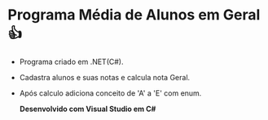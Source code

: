 # Programa Média de Alunos em Geral 👍

- Programa criado em .NET(C#).

- Cadastra alunos e suas notas e calcula nota Geral.

- Após calculo adiciona conceito de 'A'  a 'E' com enum.

  **Desenvolvido com Visual Studio em C#**

